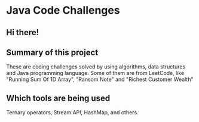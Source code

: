 # Java Code Challenges

## Hi there! 

## Summary of this project

These are coding challenges solved by using algorithms, data structures and Java programming language. Some of them are from LeetCode, like "Running Sum Of 1D Array", "Ransom Note" and "Richest Customer Wealth"

## Which tools are being used

Ternary operators, Stream API, HashMap, and others.